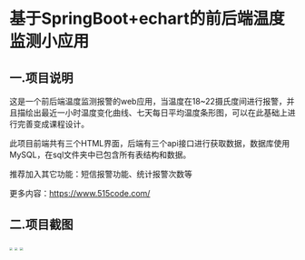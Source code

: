 # 基于SpringBoot+echart的前后端温度监测小应用

## 一.项目说明

这是一个前后端温度监测报警的web应用，当温度在18~22摄氏度间进行报警，并且描绘出最近一小时温度变化曲线、七天每日平均温度条形图，可以在此基础上进行完善变成课程设计。

此项目前端共有三个HTML界面，后端有三个api接口进行获取数据，数据库使用MySQL，在sql文件夹中已包含所有表结构和数据。

推荐加入其它功能：短信报警功能、统计报警次数等

更多内容：https://www.515code.com/

## 二.项目截图

<img src="https://yun.515code.com/github/echart-temperature/1.png" style="zoom:33%;" />

<img src="https://yun.515code.com/github/echart-temperature/2.png" style="zoom:33%;" />

<img src="https://yun.515code.com/github/echart-temperature/3.png" style="zoom:33%;" />